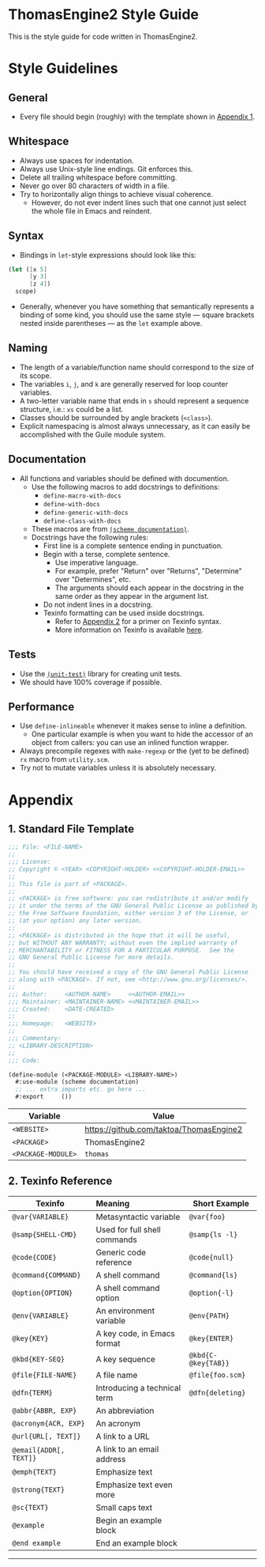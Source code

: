 # ThomasEngine2 Style Guide

This is the style guide for code written in ThomasEngine2.

# Style Guidelines

## General

* Every file should begin (roughly) with the template shown
  in [Appendix 1][ax-1].

## Whitespace

* Always use spaces for indentation.
* Always use Unix-style line endings. Git enforces this.
* Delete all trailing whitespace before committing.
* Never go over 80 characters of width in a file.
* Try to horizontally align things to achieve visual coherence.
    * However, do not ever indent lines such that one cannot
      just select the whole file in Emacs and reindent.

## Syntax

* Bindings in `let`-style expressions should look like this:

```scheme
(let ([x 5]
      [y 3]
      [z 4])
  scope)
```

* Generally, whenever you have something that semantically
  represents a binding of some kind, you should use the same
  style — square brackets nested inside parentheses — as the
  `let` example above.


## Naming

* The length of a variable/function name should correspond to
  the size of its scope.
* The variables `i`, `j`, and `k` are generally reserved for
  loop counter variables.
* A two-letter variable name that ends in `s` should represent
  a sequence structure, i.e.: `xs` could be a list.
* Classes should be surrounded by angle brackets (`<class>`).
* Explicit namespacing is almost always unnecessary, as it can
  easily be accomplished with the Guile module system.

## Documentation

* All functions and variables should be defined with documention.
    * Use the following macros to add docstrings to definitions:
        * `define-macro-with-docs`
        * `define-with-docs`
        * `define-generic-with-docs`
        * `define-class-with-docs`
    * These macros are from [`(scheme documentation)`][docstrings].
    * Docstrings have the following rules:
        * First line is a complete sentence ending in punctuation.
        * Begin with a terse, complete sentence.
            * Use imperative language.
            * For example, prefer "Return" over "Returns",
              "Determine" over "Determines", etc.
            * The arguments should each appear in the docstring in
              the same order as they appear in the argument list.
        * Do not indent lines in a docstring.
        * Texinfo formatting can be used inside docstrings.
            * Refer to [Appendix 2][ax-2] for a primer on Texinfo syntax.
            * More information on Texinfo is available [here][texinfo].

## Tests

* Use the [`(unit-test)`][unit-test] library for creating unit tests.
* We should have 100% coverage if possible.

## Performance

* Use `define-inlineable` whenever it makes sense to inline a definition.
    * One particular example is when you want to hide the accessor of an
    object from callers: you can use an inlined function wrapper.
* Always precompile regexes with `make-regexp` or the (yet to be defined)
  `rx` macro from `utility.scm`.
* Try not to mutate variables unless it is absolutely necessary.

# Appendix

## 1. Standard File Template

```scheme
;;; File: <FILE-NAME>
;;
;;; License:
;; Copyright © <YEAR> <COPYRIGHT-HOLDER> <<COPYRIGHT-HOLDER-EMAIL>>
;;
;; This file is part of <PACKAGE>.
;;
;; <PACKAGE> is free software: you can redistribute it and/or modify
;; it under the terms of the GNU General Public License as published by
;; the Free Software Foundation, either version 3 of the License, or
;; (at your option) any later version.
;;
;; <PACKAGE> is distributed in the hope that it will be useful,
;; but WITHOUT ANY WARRANTY; without even the implied warranty of
;; MERCHANTABILITY or FITNESS FOR A PARTICULAR PURPOSE.  See the
;; GNU General Public License for more details.
;;
;; You should have received a copy of the GNU General Public License
;; along with <PACKAGE>. If not, see <http://www.gnu.org/licenses/>.
;;
;;; Author:     <AUTHOR-NAME>     <<AUTHOR-EMAIL>>
;;; Maintainer: <MAINTAINER-NAME> <<MAINTAINER-EMAIL>>
;;; Created:    <DATE-CREATED>
;;
;;; Homepage:   <WEBSITE>
;;
;;; Commentary:
;; <LIBRARY-DESCRIPTION>
;;
;;; Code:

(define-module (<PACKAGE-MODULE> <LIBRARY-NAME>)
  #:use-module (scheme documentation)
  ;; ... extra imports etc. go here ...
  #:export     ())
```

| Variable           | Value                                   |
| ------------------ | --------------------------------------- |
| `<WEBSITE>`        | https://github.com/taktoa/ThomasEngine2 |
| `<PACKAGE>`        | ThomasEngine2                           |
| `<PACKAGE-MODULE>` | `thomas`                                |


## 2. Texinfo Reference

| Texinfo                | Meaning                      | Short Example        |
| ---------------------- |:---------------------------- | -------------------- |
| `@var{VARIABLE}`       | Metasyntactic variable       | `@var{foo}`          |
| `@samp{SHELL-CMD}`     | Used for full shell commands | `@samp{ls -l}`       |
| `@code{CODE}`          | Generic code reference       | `@code{null}`        |
| `@command{COMMAND}`    | A shell command              | `@command{ls}`       |
| `@option{OPTION}`      | A shell command option       | `@option{-l}`        |
| `@env{VARIABLE}`       | An environment variable      | `@env{PATH}`         |
| `@key{KEY}`            | A key code, in Emacs format  | `@key{ENTER}`        |
| `@kbd{KEY-SEQ}`        | A key sequence               | `@kbd{C-@key{TAB}}`  |
| `@file{FILE-NAME}`     | A file name                  | `@file{foo.scm}`     |
| `@dfn{TERM}`           | Introducing a technical term | `@dfn{deleting}`     |
| `@abbr{ABBR, EXP}`     | An abbreviation              |                      |
| `@acronym{ACR, EXP}`   | An acronym                   |                      |
| `@url{URL[, TEXT]}`    | A link to a URL              |                      |
| `@email{ADDR[, TEXT]}` | A link to an email address   |                      |
| `@emph{TEXT}`          | Emphasize text               |                      |
| `@strong{TEXT}`        | Emphasize text even more     |                      |
| `@sc{TEXT}`            | Small caps text              |                      |
| `@example`             | Begin an example block       |                      |
| `@end example`         | End an example block         |                      |


--------------------------------------------------------------------------------

[ax-1]: #standard-file-template
[ax-2]: #texinfo-reference

[texinfo]:    http://www.gnu.org/software/texinfo/manual/texinfo/texinfo.html
[unit-test]:  http://www.nongnu.org/guile-lib/doc/ref/unit-test
[docstrings]: http://www.nongnu.org/guile-lib/doc/ref/scheme.documentation


